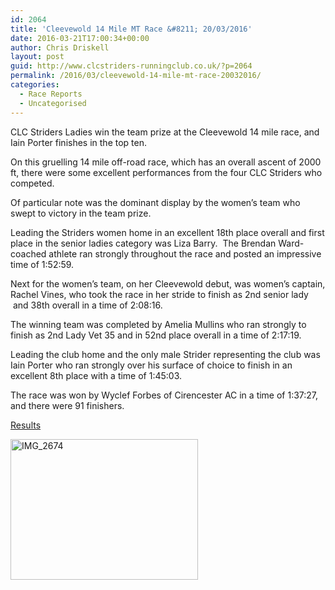 ```yaml
---
id: 2064
title: 'Cleevewold 14 Mile MT Race &#8211; 20/03/2016'
date: 2016-03-21T17:00:34+00:00
author: Chris Driskell
layout: post
guid: http://www.clcstriders-runningclub.co.uk/?p=2064
permalink: /2016/03/cleevewold-14-mile-mt-race-20032016/
categories:
  - Race Reports
  - Uncategorised
---
```

CLC Striders Ladies win the team prize at the Cleevewold 14 mile race, and Iain Porter finishes in the top ten.

On this gruelling 14 mile off-road race, which has an overall ascent of 2000 ft, there were some excellent performances from the four CLC Striders who competed.

Of particular note was the dominant display by the women&#8217;s team who swept to victory in the team prize.

Leading the Striders women home in an excellent 18th place overall and first place in the senior ladies category was Liza Barry.  The Brendan Ward-coached athlete ran strongly throughout the race and posted an impressive time of 1:52:59.

Next for the women&#8217;s team, on her Cleevewold debut, was women&#8217;s captain, Rachel Vines, who took the race in her stride to finish as 2nd senior lady  and 38th overall in a time of 2:08:16.

The winning team was completed by Amelia Mullins who ran strongly to finish as 2nd Lady Vet 35 and in 52nd place overall in a time of 2:17:19.

Leading the club home and the only male Strider representing the club was Iain Porter who ran strongly over his surface of choice to finish in an excellent 8th place with a time of 1:45:03.

The race was won by Wyclef Forbes of Cirencester AC in a time of 1:37:27, and there were 91 finishers.

[Results](http://cheltenhamharriers.co.uk/public/inc/doc/cleevewold/results/cleevewold_2016_results.pdf)

[<img class="alignnone size-medium wp-image-2066" src="http://www.clcstriders-runningclub.co.uk/wplive/wp-content/uploads/2016/03/IMG_2674-300x225.jpg" alt="IMG_2674" width="300" height="225" srcset="http://www.clcstriders-runningclub.co.uk/wplive/wp-content/uploads/2016/03/IMG_2674-300x225.jpg 300w, http://www.clcstriders-runningclub.co.uk/wplive/wp-content/uploads/2016/03/IMG_2674-1024x768.jpg 1024w" sizes="(max-width: 300px) 100vw, 300px" />](http://www.clcstriders-runningclub.co.uk/wplive/wp-content/uploads/2016/03/IMG_2674.jpg)

&nbsp;

&nbsp;

&nbsp;

&nbsp;

&nbsp;

&nbsp;

&nbsp;